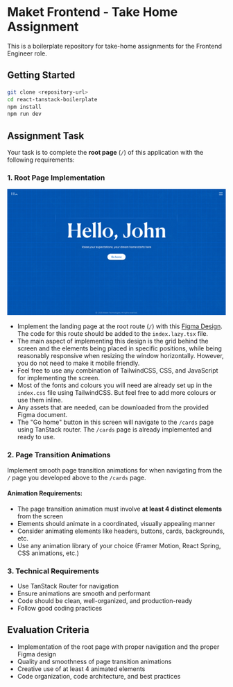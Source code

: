 # Maket Frontend - Take Home Assignment

This is a boilerplate repository for take-home assignments for the Frontend Engineer role.

## Getting Started

```bash
git clone <repository-url>
cd react-tanstack-boilerplate
npm install
npm run dev
```

## Assignment Task

Your task is to complete the **root page** (`/`) of this application with the following requirements:

### 1. Root Page Implementation
![Root page image](docs/root-page-image.png)

- Implement the landing page at the root route (`/`) with this [Figma Design](https://www.figma.com/design/qLZRhBinAGwGGTkPFXO0dG/Maket-Take-Home?node-id=1-236&m=dev). The code for this route should be added to the `index.lazy.tsx` file. 
- The main aspect of implementing this design is the grid behind the screen and the elements being placed in specific positions, while being reasonably responsive when resizing the window horizontally. However, you do not need to make it mobile friendly.
- Feel free to use any combination of TailwindCSS, CSS, and JavaScript for implementing the screen.
- Most of the fonts and colours you will need are already set up in the `index.css` file using TailwindCSS. But feel free to add more colours or use them inline.
- Any assets that are needed, can be downloaded from the provided Figma document.
- The "Go home" button in this screen will navigate to the `/cards` page using TanStack router. The `/cards` page is already implemented and ready to use.

### 2. Page Transition Animations
Implement smooth page transition animations for when navigating from the `/` page you developed above to the `/cards` page.

#### Animation Requirements:
- The page transition animation must involve **at least 4 distinct elements** from the screen
- Elements should animate in a coordinated, visually appealing manner
- Consider animating elements like headers, buttons, cards, backgrounds, etc.
- Use any animation library of your choice (Framer Motion, React Spring, CSS animations, etc.)

### 3. Technical Requirements
- Use TanStack Router for navigation
- Ensure animations are smooth and performant
- Code should be clean, well-organized, and production-ready
- Follow good coding practices

## Evaluation Criteria
- Implementation of the root page with proper navigation and the proper Figma design
- Quality and smoothness of page transition animations
- Creative use of at least 4 animated elements
- Code organization, code architecture, and best practices